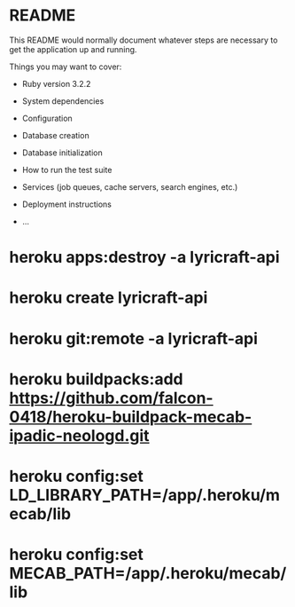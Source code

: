 # README

This README would normally document whatever steps are necessary to get the
application up and running.

Things you may want to cover:

* Ruby version 3.2.2

* System dependencies

* Configuration

* Database creation

* Database initialization

* How to run the test suite

* Services (job queues, cache servers, search engines, etc.)

* Deployment instructions

* ...

# heroku apps:destroy -a lyricraft-api
# heroku create lyricraft-api
# heroku git:remote -a lyricraft-api
# heroku buildpacks:add https://github.com/falcon-0418/heroku-buildpack-mecab-ipadic-neologd.git
# heroku config:set LD_LIBRARY_PATH=/app/.heroku/mecab/lib
# heroku config:set MECAB_PATH=/app/.heroku/mecab/lib
